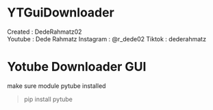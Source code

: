 # YTGuiDownloader
Created : DedeRahmatz02 <br>
Youtube : Dede Rahmatz 
Instagram : @r_dede02 
Tiktok : dederahmatz 

<h1>Yotube Downloader GUI</h1>

make sure module pytube installed

> pip install pytube
